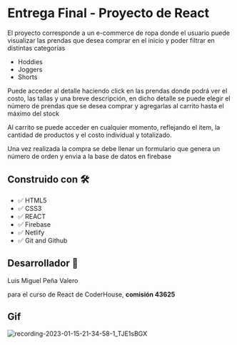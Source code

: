 <h1>Entrega Final - Proyecto de React</h1>

<p>El proyecto corresponde a un e-commerce de ropa donde el usuario puede visualizar las prendas que desea comprar en el inicio y poder filtrar en distintas categorías</p>

<ul>
  <li>Hoddies</li>
  <li>Joggers</li>
  <li>Shorts</li>
</ul>

<p>Puede acceder al detalle haciendo click en las prendas donde podrá ver el costo, las tallas y una breve descripción, en dicho detalle se puede elegir el número de prendas que se desea comprar y agregarlas al carrito hasta el máximo del stock</p>

<p>Al carrito se puede acceder en cualquier momento, reflejando el item, la cantidad de productos y el costo individual y totalizado.</p>

<p>Una vez realizada la compra se debe llenar un formulario que genera un número de orden y envia a la base de datos en firebase</p>


<h2>Construido con 🛠️ </h2>

<ul>
  <li>✅ HTML5 </li>
  <li>✅ CSS3 </li>
  <li>✅ REACT </li>
  <li>✅ Firebase </li>
  <li>✅ Netlify </li>
  <li>✅ Git and Github </li>
</ul>

<h2> Desarrollador 👤 </h2>

<p>Luis Miguel Peña Valero</p>
<p>para el curso de React de CoderHouse, <b>comisión 43625</b></p>

<h2> Gif </h2>

![recording-2023-01-15-21-34-58-1_TJE1sBGX](https://user-images.githubusercontent.com/110312903/212587181-e5eb10ba-ea08-45d6-a02c-f9927e2b1acc.gif)

